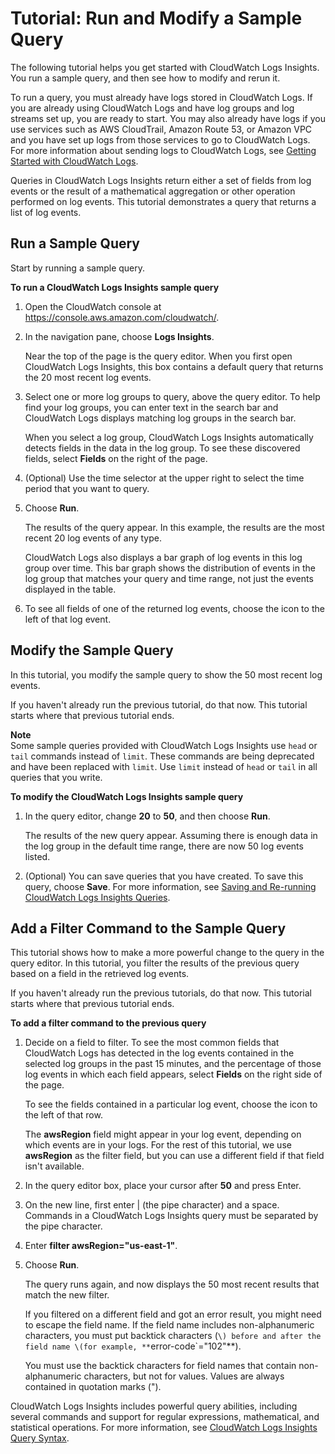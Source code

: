 # Tutorial: Run and Modify a Sample Query<a name="CWL_AnalyzeLogData_RunSampleQuery"></a>

The following tutorial helps you get started with CloudWatch Logs Insights\. You run a sample query, and then see how to modify and rerun it\.

To run a query, you must already have logs stored in CloudWatch Logs\. If you are already using CloudWatch Logs and have log groups and log streams set up, you are ready to start\. You may also already have logs if you use services such as AWS CloudTrail, Amazon Route 53, or Amazon VPC and you have set up logs from those services to go to CloudWatch Logs\. For more information about sending logs to CloudWatch Logs, see [Getting Started with CloudWatch Logs](CWL_GettingStarted.md)\.

Queries in CloudWatch Logs Insights return either a set of fields from log events or the result of a mathematical aggregation or other operation performed on log events\. This tutorial demonstrates a query that returns a list of log events\.

## Run a Sample Query<a name="CWL_AnalyzeLogData_RunQuerySample"></a>

Start by running a sample query\.

**To run a CloudWatch Logs Insights sample query**

1. Open the CloudWatch console at [https://console\.aws\.amazon\.com/cloudwatch/](https://console.aws.amazon.com/cloudwatch/)\.

1. In the navigation pane, choose **Logs Insights**\.

   Near the top of the page is the query editor\. When you first open CloudWatch Logs Insights, this box contains a default query that returns the 20 most recent log events\.

1. Select one or more log groups to query, above the query editor\. To help find your log groups, you can enter text in the search bar and CloudWatch Logs displays matching log groups in the search bar\.

   When you select a log group, CloudWatch Logs Insights automatically detects fields in the data in the log group\. To see these discovered fields, select **Fields** on the right of the page\. 

1. \(Optional\) Use the time selector at the upper right to select the time period that you want to query\.

1. Choose **Run**\.

   The results of the query appear\. In this example, the results are the most recent 20 log events of any type\.

   CloudWatch Logs also displays a bar graph of log events in this log group over time\. This bar graph shows the distribution of events in the log group that matches your query and time range, not just the events displayed in the table\.

1. To see all fields of one of the returned log events, choose the icon to the left of that log event\.

## Modify the Sample Query<a name="CWL_AnalyzeLogData_ModifySampleQuery"></a>

In this tutorial, you modify the sample query to show the 50 most recent log events\.

If you haven't already run the previous tutorial, do that now\. This tutorial starts where that previous tutorial ends\.

**Note**  
Some sample queries provided with CloudWatch Logs Insights use `head` or `tail` commands instead of `limit`\. These commands are being deprecated and have been replaced with `limit`\. Use `limit` instead of `head` or `tail` in all queries that you write\.

**To modify the CloudWatch Logs Insights sample query**

1. In the query editor, change **20** to **50**, and then choose **Run**\.

   The results of the new query appear\. Assuming there is enough data in the log group in the default time range, there are now 50 log events listed\.

1. \(Optional\) You can save queries that you have created\. To save this query, choose **Save**\. For more information, see [Saving and Re\-running CloudWatch Logs Insights Queries](CWL_Insights-Saving-Queries.md)\.

## Add a Filter Command to the Sample Query<a name="CWL_AnalyzeLogData_FilterQuery"></a>

This tutorial shows how to make a more powerful change to the query in the query editor\. In this tutorial, you filter the results of the previous query based on a field in the retrieved log events\.

If you haven't already run the previous tutorials, do that now\. This tutorial starts where that previous tutorial ends\.

**To add a filter command to the previous query**

1. Decide on a field to filter\. To see the most common fields that CloudWatch Logs has detected in the log events contained in the selected log groups in the past 15 minutes, and the percentage of those log events in which each field appears, select **Fields** on the right side of the page\.

   To see the fields contained in a particular log event, choose the icon to the left of that row\.

   The **awsRegion** field might appear in your log event, depending on which events are in your logs\. For the rest of this tutorial, we use **awsRegion** as the filter field, but you can use a different field if that field isn't available\.

1. In the query editor box, place your cursor after **50** and press Enter\.

1. On the new line, first enter \| \(the pipe character\) and a space\. Commands in a CloudWatch Logs Insights query must be separated by the pipe character\.

1. Enter **filter awsRegion="us\-east\-1"**\.

1. Choose **Run**\.

   The query runs again, and now displays the 50 most recent results that match the new filter\.

   If you filtered on a different field and got an error result, you might need to escape the field name\. If the field name includes non\-alphanumeric characters, you must put backtick characters \(`\) before and after the field name \(for example, **`error\-code`="102"**\)\.

   You must use the backtick characters for field names that contain non\-alphanumeric characters, but not for values\. Values are always contained in quotation marks \("\)\.

CloudWatch Logs Insights includes powerful query abilities, including several commands and support for regular expressions, mathematical, and statistical operations\. For more information, see [CloudWatch Logs Insights Query Syntax](CWL_QuerySyntax.md)\.
